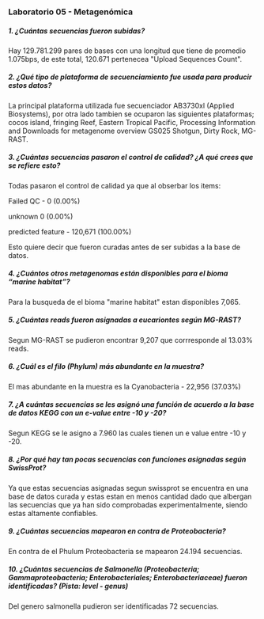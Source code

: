 ### Laboratorio 05 - Metagenómica

##### 1. ¿Cuántas secuencias fueron subidas?

Hay 129.781.299 pares de bases con una longitud que tiene de promedio 1.075bps, de este total, 120.671 pertenecea "Upload Sequences Count".

##### 2. ¿Qué tipo de plataforma de secuenciamiento fue usada para producir estos datos?

La principal plataforma utilizada fue secuenciador AB3730xl (Applied Biosystems), por otra lado tambien se ocuparon las siguientes plataformas; cocos island, fringing Reef, Eastern Tropical Pacific, Processing Information and Downloads for metagenome overview GS025 Shotgun, Dirty Rock, MG-RAST.

##### 3. ¿Cuántas secuencias pasaron el control de calidad? ¿A qué crees que se refiere esto?

Todas pasaron el control de calidad ya que al obserbar los items:

Failed QC - 0 (0.00%)

unknown 0 (0.00%)

predicted feature - 120,671 (100.00%)

Esto quiere decir que fueron curadas antes de ser subidas a la base de datos.

##### 4. ¿Cuántos otros metagenomas están disponibles para el bioma “marine habitat”?

Para la busqueda de el bioma "marine habitat" estan disponibles 7,065.

##### 5. ¿Cuántas reads fueron asignadas a eucariontes según MG-RAST?

Segun MG-RAST se pudieron encontrar 9,207 que corrresponde al 13.03% reads.

##### 6. ¿Cuál es el filo (Phylum) más abundante en la muestra?

El mas abundante en la muestra es la Cyanobacteria - 22,956 (37.03%)

##### 7. ¿A cuántas secuencias se les asignó una función de acuerdo a la base de datos KEGG con un e-value entre -10 y -20?

Segun KEGG se le asigno a 7.960 las cuales tienen un e value entre -10 y -20.

##### 8. ¿Por qué hay tan pocas secuencias con funciones asignadas según SwissProt?

Ya que estas secuencias asignadas segun swissprot se encuentra en una base de datos curada y estas estan en menos cantidad dado que albergan las secuencias que ya han sido comprobadas experimentalmente, siendo estas altamente confiables.

##### 9. ¿Cuántas secuencias mapearon en contra de Proteobacteria?
 
 En contra de el Phulum Proteobacteria se mapearon 24.194 secuencias.

##### 10. ¿Cuántas secuencias de Salmonella (Proteobacteria; Gammaproteobacteria; Enterobacteriales; Enterobacteriaceae) fueron identificadas? (Pista: level - genus)
 
Del genero salmonella pudieron ser identificadas 72 secuencias.


